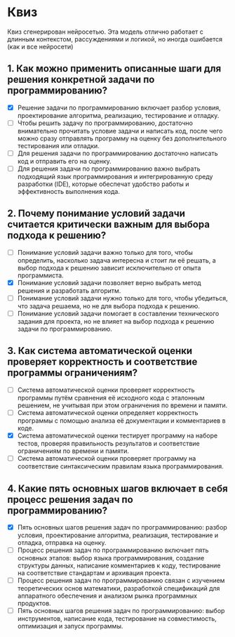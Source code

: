 # Квиз
Квиз сгенерирован нейросетью. Эта модель отлично работает с длинным контекстом, рассуждениями и логикой, но иногда ошибается (как и все нейросети)

## 1. Как можно применить описанные шаги для решения конкретной задачи по программированию?
- [x] Решение задачи по программированию включает разбор условия, проектирование алгоритма, реализацию, тестирование и отладку.
- [ ] Чтобы решить задачу по программированию, достаточно внимательно прочитать условие задачи и написать код, после чего можно сразу отправлять программу на оценку без дополнительного тестирования или отладки.
- [ ] Для решения задачи по программированию достаточно написать код и отправить его на оценку.
- [ ] Для решения задачи по программированию важно выбрать подходящий язык программирования и интегрированную среду разработки (IDE), которые обеспечат удобство работы и эффективность выполнения кода.

## 2. Почему понимание условий задачи считается критически важным для выбора подхода к решению?
- [ ] Понимание условий задачи важно только для того, чтобы определить, насколько задача интересна и стоит ли её решать, а выбор подхода к решению зависит исключительно от опыта программиста.
- [x] Понимание условий задачи позволяет верно выбрать метод решения и разработать алгоритм.
- [ ] Понимание условий задачи нужно только для того, чтобы убедиться, что задача решаема, но не для выбора подхода к решению.
- [ ] Понимание условий задачи помогает в составлении технического задания для проекта, но не влияет на выбор подхода к решению задачи по программированию.

## 3. Как система автоматической оценки проверяет корректность и соответствие программы ограничениям?
- [ ] Система автоматической оценки проверяет корректность программы путём сравнения её исходного кода с эталонным решением, не учитывая при этом ограничения по времени и памяти.
- [ ] Система автоматической оценки определяет корректность программы с помощью анализа её документации и комментариев в коде.
- [x] Система автоматической оценки тестирует программу на наборе тестов, проверяя правильность результатов и соответствие ограничениям по времени и памяти.
- [ ] Система автоматической оценки проверяет программу на соответствие синтаксическим правилам языка программирования.

## 4. Какие пять основных шагов включает в себя процесс решения задач по программированию?
- [x] Пять основных шагов решения задач по программированию: разбор условия, проектирование алгоритма, реализация, тестирование и отладка, отправка на оценку.
- [ ] Процесс решения задач по программированию включает пять основных этапов: выбор языка программирования, создание структуры данных, написание комментариев к коду, тестирование на соответствие стандартам и архивация проекта.
- [ ] Процесс решения задач по программированию связан с изучением теоретических основ математики, разработкой спецификаций для аппаратного обеспечения и анализом рынка программных продуктов.
- [ ] Пять основных шагов решения задач по программированию: выбор инструментов, написание кода, тестирование на совместимость, оптимизация и запуск программы.
